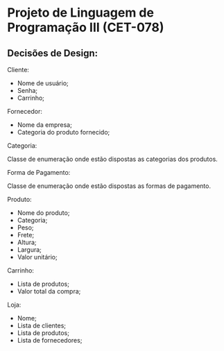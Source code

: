 # Projeto de Linguagem de Programação III (CET-078)

## Decisões de Design:

Cliente:

- Nome de usuário;
- Senha;
- Carrinho;

Fornecedor:

- Nome da empresa;
- Categoria do produto fornecido;

Categoria:

Classe de enumeração onde estão dispostas as categorias dos produtos.

Forma de Pagamento:

Classe de enumeração onde estão dispostas as formas de pagamento.

Produto:

- Nome do produto;
- Categoria;
- Peso;
- Frete;
- Altura;
- Largura;
- Valor unitário;

Carrinho:

- Lista de produtos;
- Valor total da compra;

Loja:

- Nome;
- Lista de clientes;
- Lista de produtos;
- Lista de fornecedores;
